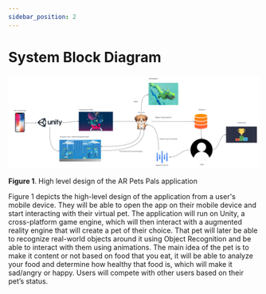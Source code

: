 ```yaml
---
sidebar_position: 2
---
```


# System Block Diagram
![Sytem Block Diagram](./img/system-block-diagram.png)

**Figure 1**. High level design of the AR Pets Pals application

Figure 1 depicts the high-level design of the application from a user's mobile device. They will be able to open the app on their mobile device and start interacting with their virtual pet. The application will run on Unity, a cross-platform game engine, which will then interact with a augmented reality engine that will create a pet of their choice. That pet will later be able to recognize real-world objects around it using Object Recognition and be able to interact with them using animations. The main idea of the pet is to make it content or not based on food that you eat, it will be able to analyze your food and determine how healthy that food is, which will make it sad/angry or happy. Users will compete with other users based on their pet’s status. 

